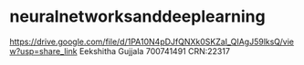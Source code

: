 # neuralnetworksanddeeplearning
https://drive.google.com/file/d/1PA10N4pDJfQNXk0SKZaI_QIAgJ59lksQ/view?usp=share_link
Eekshitha Gujjala
700741491
CRN:22317
